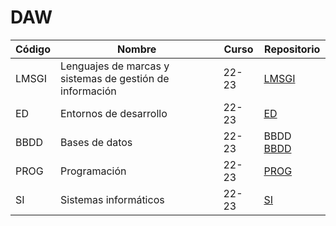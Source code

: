 # DAW

| Código | Nombre | Curso | Repositorio |
|-----------|-----------|-----------|-----------|
| LMSGI | Lenguajes de marcas y sistemas de gestión de información | 22-23 | [LMSGI](https://github.com/FranciscoRodBel/LMSGI.git) |
| ED | Entornos de desarrollo | 22-23 | [ED](https://github.com/FranciscoRodBel/ED.git) |
| BBDD | Bases de datos | 22-23 | BBDD [BBDD](https://github.com/FranciscoRodBel/BBDD.git) |
| PROG | Programación | 22-23 | [PROG](https://github.com/FranciscoRodBel/PROG.git) |
| SI | Sistemas informáticos | 22-23 | [SI](https://github.com/FranciscoRodBel/SI.git) |
